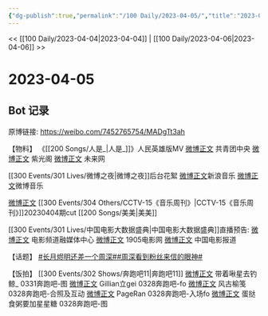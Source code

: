 ```yaml
---
{"dg-publish":true,"permalink":"/100 Daily/2023-04-05/","title":"2023-04-05","created":"2023-04-06T14:44:34.440+08:00","updated":"2023-04-06T14:47:21.117+08:00"}
---
```



<< [[100 Daily/2023-04-04\|2023-04-04]] | [[100 Daily/2023-04-06\|2023-04-06]] >>

# 2023-04-05

## Bot 记录

原博链接: https://weibo.com/7452765754/MADgTt3ah

【物料】
《[[200 Songs/人是_\|人是_]]》人民英雄版MV
[微博正文](https://weibo.com/3937348351/4887120634976706) 共青团中央
[微博正文](https://weibo.com/5467852665/4887193934105372) 紫光阁
[微博正文](https://weibo.com/2409482243/4887125436926792) 未来网

[[300 Events/301 Lives/微博之夜\|微博之夜]]后台花絮
[微博正文](https://weibo.com/1266269835/4887285172012544)新浪音乐
[微博正文](https://weibo.com/3252743925/4887284606309924)微博音乐

[微博正文](https://weibo.com/6466290670/4887230261497799) [[300 Events/304 Others/CCTV-15《音乐周刊》\|CCTV-15《音乐周刊》]]20230404期cut [[200 Songs/美美\|美美]]

[[300 Events/301 Lives/中国电影大数据盛典\|中国电影大数据盛典]]直播预告: 
[微博正文](https://weibo.com/6495544869/4887178548611786) 电影频道融媒体中心 
[微博正文](https://weibo.com/1635270132/4887179559437657) 1905电影网
[微博正文](https://weibo.com/1261788454/4887180118590829) 中国电影报道

【话题】
[#长月烬明还差一个周深#](https://s.weibo.com/weibo?q=%23%E9%95%BF%E6%9C%88%E7%83%AC%E6%98%8E%E8%BF%98%E5%B7%AE%E4%B8%80%E4%B8%AA%E5%91%A8%E6%B7%B1%23)[#周深看到粉丝来信的眼神#](https://s.weibo.com/weibo?q=%23%E5%91%A8%E6%B7%B1%E7%9C%8B%E5%88%B0%E7%B2%89%E4%B8%9D%E6%9D%A5%E4%BF%A1%E7%9A%84%E7%9C%BC%E7%A5%9E%23)

【饭拍】
[[300 Events/302 Shows/奔跑吧11\|奔跑吧11]]
[微博正文](http://weibo.com/3246571812/MAtXhkFHm) 带着啾星去钓鲸_ 0331奔跑吧-图
[微博正文](http://weibo.com/5355738926/MAuaslGaq) Gillian立gei 0328奔跑吧-fo
[微博正文](http://weibo.com/5638097582/MAiiUwb3U) 风古榆笺 0328奔跑吧-合照及互动
[微博正文](http://weibo.com/7633014126/MAyW2cpse) PageRan 0328奔跑吧-入场fo
[微博正文](http://weibo.com/6048634807/MABlN8pYz) 蛋挞食粥要加星星糖 0328奔跑吧-图
